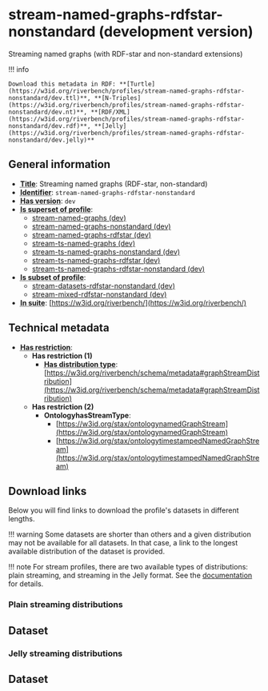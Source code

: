# stream-named-graphs-rdfstar-nonstandard (development version)

Streaming named graphs (with RDF-star and non-standard extensions)

!!! info

    Download this metadata in RDF: **[Turtle](https://w3id.org/riverbench/profiles/stream-named-graphs-rdfstar-nonstandard/dev.ttl)**, **[N-Triples](https://w3id.org/riverbench/profiles/stream-named-graphs-rdfstar-nonstandard/dev.nt)**, **[RDF/XML](https://w3id.org/riverbench/profiles/stream-named-graphs-rdfstar-nonstandard/dev.rdf)**, **[Jelly](https://w3id.org/riverbench/profiles/stream-named-graphs-rdfstar-nonstandard/dev.jelly)**



## General information

- **<abbr title="A name given to the resource.">Title</abbr>**: Streaming named graphs (RDF-star, non-standard)
- **<abbr title="An unambiguous reference to the resource within a given context.">Identifier</abbr>**: `stream-named-graphs-rdfstar-nonstandard`
- **<abbr title="Version tag of an artifact">Has version</abbr>**: `dev`
- **<abbr title="Indicates that this profile contains all datasets of the other profile">Is superset of profile</abbr>**: 
    - [stream-named-graphs (dev)](https://w3id.org/riverbench/profiles/stream-named-graphs/dev)
    - [stream-named-graphs-nonstandard (dev)](https://w3id.org/riverbench/profiles/stream-named-graphs-nonstandard/dev)
    - [stream-named-graphs-rdfstar (dev)](https://w3id.org/riverbench/profiles/stream-named-graphs-rdfstar/dev)
    - [stream-ts-named-graphs (dev)](https://w3id.org/riverbench/profiles/stream-ts-named-graphs/dev)
    - [stream-ts-named-graphs-nonstandard (dev)](https://w3id.org/riverbench/profiles/stream-ts-named-graphs-nonstandard/dev)
    - [stream-ts-named-graphs-rdfstar (dev)](https://w3id.org/riverbench/profiles/stream-ts-named-graphs-rdfstar/dev)
    - [stream-ts-named-graphs-rdfstar-nonstandard (dev)](https://w3id.org/riverbench/profiles/stream-ts-named-graphs-rdfstar-nonstandard/dev)
- **<abbr title="Indicates that this profile's datasets are all in the other profile">Is subset of profile</abbr>**: 
    - [stream-datasets-rdfstar-nonstandard (dev)](https://w3id.org/riverbench/profiles/stream-datasets-rdfstar-nonstandard/dev)
    - [stream-mixed-rdfstar-nonstandard (dev)](https://w3id.org/riverbench/profiles/stream-mixed-rdfstar-nonstandard/dev)
- **<abbr title="Indicates the benchmark suite to which a dataset or profile belongs">In suite</abbr>**: [https://w3id.org/riverbench/](https://w3id.org/riverbench/)

## Technical metadata

- **<abbr title="Has profile restriction. The restrictions are joined with the AND operator.">Has restriction</abbr>**: 
    - **Has restriction (1)**    
        - **<abbr title="Indicates the type of RiverBench dataset distribution">Has distribution type</abbr>**: [https://w3id.org/riverbench/schema/metadata#graphStreamDistribution](https://w3id.org/riverbench/schema/metadata#graphStreamDistribution)
    - **Has restriction (2)**    
        - **OntologyhasStreamType**:     
            - [https://w3id.org/stax/ontologynamedGraphStream](https://w3id.org/stax/ontologynamedGraphStream)
            - [https://w3id.org/stax/ontologytimestampedNamedGraphStream](https://w3id.org/stax/ontologytimestampedNamedGraphStream)


## Download links

Below you will find links to download the profile's datasets in different lengths.

!!! warning
    Some datasets are shorter than others and a given distribution may not be available for all datasets.
    In that case, a link to the longest available distribution of the dataset is provided.

!!! note
    For stream profiles, there are two available types of distributions: plain streaming, and streaming in the Jelly format. See the [documentation](../../documentation/dataset-release-format.md) for details.

### Plain streaming distributions

Dataset
---

### Jelly streaming distributions

Dataset
---